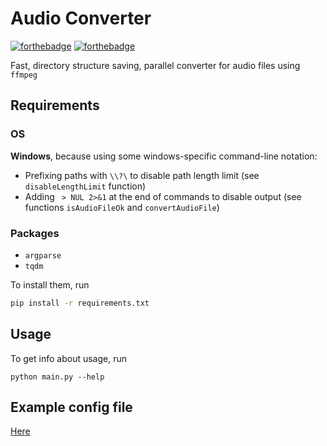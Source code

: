 # Audio Converter

[![forthebadge](https://forthebadge.com/images/badges/made-with-python.svg)](https://forthebadge.com) [![forthebadge](https://forthebadge.com/images/badges/ages-12.svg)](https://forthebadge.com)

Fast, directory structure saving, parallel converter for audio files using `ffmpeg`

## Requirements

### OS

**Windows**, because using some windows-specific command-line notation:

* Prefixing paths with `\\?\` to disable path length limit (see `disableLengthLimit` function)
* Adding ` > NUL 2>&1` at the end of commands to disable output (see functions `isAudioFileOk` and `convertAudioFile`)

### Packages

* `argparse`
* `tqdm`

To install them, run

```bash
pip install -r requirements.txt
```

## Usage

To get info about usage, run

```
python main.py --help
```

## Example config file

[Here](default_config.json)
